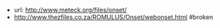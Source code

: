 
- url: http://www.meteck.org/files/onset/
- http://www.thezfiles.co.za/ROMULUS/Onset/webonset.html #broken